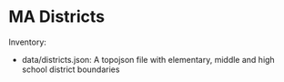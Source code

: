 MA Districts
===========

Inventory:
 - data/districts.json: A topojson file with elementary, middle and high school district boundaries